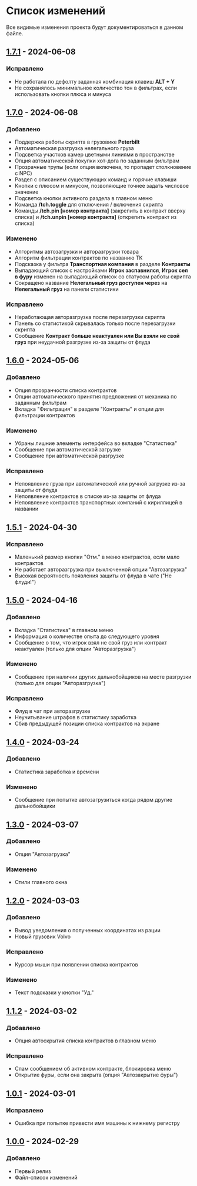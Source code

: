 # Список изменений
Все видимые изменения проекта будут документироваться в данном файле.
## [1.7.1] - 2024-06-08

### Исправлено
- Не работала по дефолту заданная комбинация клавиш **ALT + Y**
- Не сохранялось минимальное количество тон в фильтрах, если использовать кнопки плюса и минуса 

## [1.7.0] - 2024-06-08

### Добавлено
- Поддержка работы скрипта в грузовике **Peterbilt**
- Автоматическая разгрузка нелегального груза
- Подсветка участков камер цветными линиями в пространстве
- Опция автоматической покупки хот-дога по заданным фильтрам
- Прозрачные трупы (если опция включена, то пропадет столкновение с NPC)
- Раздел с описанием существующих команд и горячие клавиши
- Кнопки с плюсом и минусом, позволяющие точнее задать числовое значение
- Подсветка кнопки активного раздела в главном меню
- Команда **/tch.toggle** для отключения / включения скрипта
- Команды **/tch.pin [номер контракта]** (закрепить в контракт вверху списка) и **/tch.unpin [номер контракта]** (открепить контракт из списка)

### Изменено
- Алгоритмы автозагрузки и авторазгрузки товара
- Алгоритм фильтрации контрактов по названию ТК
- Подсказка у фильтра **Транспортная компания** в разделе **Контракты**
- Выпадающий список с настройками **Игрок заспавнился**, **Игрок сел в фуру** изменен на выпадающий список со статусом работы скрипта
- Сокращено название **Нелегальный груз доступен через** на **Нелегальный груз** на панели статистики

### Исправлено
- Неработающая авторазгрузка после перезагрузки скрипта
- Панель со статистикой скрывалась только после перезагрузки скрипта
- Сообщение **Контракт больше неактуален или Вы взяли не свой груз** при неудачной разгрузке из-за защиты от флуда

## [1.6.0] - 2024-05-06

### Добавлено
- Опция прозранчости списка контрактов
- Опции автоматического принятия предложения от механика по заданным фильтрам
- Вкладка "Фильтрация" в разделе "Контракты" и опции для фильтрации контрактов

### Изменено
- Убраны лишние элементы интерфейса во вкладке "Статистика"
- Сообщение при автоматической загрузке
- Сообщение при автоматической разгрузке

### Исправлено
- Непоявление груза при автоматической или ручной загрузке из-за защиты от флуда
- Непоявление контрактов в списке из-за защиты от флуда
- Непоявление контрактов транспортных компаний с кириллицей в названии

## [1.5.1] - 2024-04-30

### Исправлено
- Маленький размер кнопки "Отм." в меню контрактов, если мало контрактов
- Не работает авторазгрузка при выключенной опции "Автозагрузка"
- Высокая вероятность появления защиты от флуда в чате ("Не флуди!")

## [1.5.0] - 2024-04-16

### Добавлено
- Вкладка "Статистика" в главном меню
- Информация о количестве опыта до следующего уровня
- Сообщение о том, что игрок взял не свой груз или контракт неактуален (только для опции "Авторазгрузка")

### Изменено
- Сообщение при наличии других дальнобойщиков на месте разгрузки (только для опции "Авторазгрузка")

### Исправлено
- Флуд в чат при авторазгрузке
- Неучитывание штрафов в статистику заработка
- Сбив предыдущей позиции списка контрактов на экране

## [1.4.0] - 2024-03-24

### Добавлено
- Статистика заработка и времени

### Изменено
- Сообщение при попытке автозагрузиться когда рядом другие дальнобойщики

## [1.3.0] - 2024-03-07

### Добавлено
- Опция "Автозагрузка"

### Изменено
- Стили главного окна

## [1.2.0] - 2024-03-03

### Добавлено
- Вывод уведомления о полученных координатах из рации
- Новый грузовик Volvo

### Исправлено
- Курсор мыши при появлении списка контрактов

### Изменено
- Текст подсказки у кнопки "Уд."

## [1.1.2] - 2024-03-02

### Добавлено
- Опция автоскрытия списка контрактов в главном меню

### Исправлено
- Спам сообщением об активном контракте, блокировка меню
- Открытие фуры, если она закрыта (опция "Автозакрытие фуры")

## [1.0.1] - 2024-03-01

### Исправлено
- Ошибка при попытке привести имя машины к нижнему регистру

## [1.0.0] - 2024-02-29

### Добавлено
- Первый релиз
- Файл-список изменений

[1.0.0]: https://github.com/SamFredrickson/Truck-Contracts-Helper/releases/download/v1.0.0/tch-release-v1.0.0.zip
[1.0.1]: https://github.com/SamFredrickson/Truck-Contracts-Helper/releases/download/v1.0.1/tch-release-v1.0.1.zip
[1.1.2]: https://github.com/SamFredrickson/Truck-Contracts-Helper/releases/download/v1.1.2/tch-release-v1.1.2.rar
[1.2.0]: https://github.com/SamFredrickson/Truck-Contracts-Helper/releases/download/v1.2.0/tch-release-v1.2.0.rar
[1.3.0]: https://github.com/SamFredrickson/Truck-Contracts-Helper/releases/download/v1.3.0/tch-release-v1.3.0.rar
[1.4.0]: https://github.com/SamFredrickson/Truck-Contracts-Helper/releases/download/v1.4.0/tch-release-v1.4.0.rar
[1.5.0]: https://github.com/SamFredrickson/Truck-Contracts-Helper/releases/download/v1.5.0/tch-release-1.5.0.rar
[1.5.1]: https://github.com/SamFredrickson/Truck-Contracts-Helper/releases/download/v1.5.1/tch-release-1.5.1.rar
[1.6.0]: https://github.com/SamFredrickson/Truck-Contracts-Helper/releases/download/v1.6.0/tch-release-1.6.0.rar
[1.7.0]: https://github.com/SamFredrickson/Truck-Contracts-Helper/releases/download/v1.7.0/tch-release-1.7.0.rar
[1.7.1]: https://github.com/SamFredrickson/Truck-Contracts-Helper/releases/download/v1.7.1/tch-release-1.7.1.rar